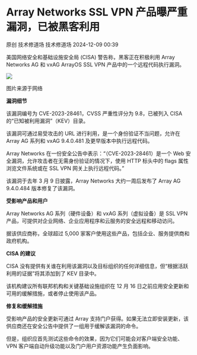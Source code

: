 #  Array Networks SSL VPN 产品曝严重漏洞，已被黑客利用   
原创 技术修道场  技术修道场   2024-12-09 00:39  
  
美国网络安全和基础设施安全局 (CISA) 警告称，黑客正在积极利用 Array Networks AG 和 vxAG ArrayOS SSL VPN 产品中的一个远程代码执行漏洞。  
  
![](https://mmbiz.qpic.cn/sz_mmbiz_png/wWBwsDOJT4ic36icMGWKhdHVHorEXdiaVqX598wjicqALgD6ShQPAsh5Il8E6OZmskUiaRG6hCqOdShcMfiatC51OOcQ/640?wx_fmt=png&from=appmsg "")  
  
图片来源于网络  
  
**漏洞细节**  
  
该漏洞编号为 CVE-2023-28461，CVSS 严重性评分为 9.8，已被列入 CISA 的“已知被利用漏洞”（KEV）目录。  
  
该漏洞可通过易受攻击的 URL 进行利用，是一个身份验证不当问题，允许在 Array AG 系列和 vxAG 9.4.0.481 及更早版本中执行远程代码。  
  
Array Networks 在一份安全公告中表示：“（CVE-2023-28461）是一个 Web 安全漏洞，允许攻击者在无需身份验证的情况下，使用 HTTP 标头中的 flags 属性浏览文件系统或在 SSL VPN 网关上执行远程代码。”  
  
该漏洞于去年 3 月 9 日披露，Array Networks 大约一周后发布了 Array AG 9.4.0.484 版本修复了该漏洞。  
  
**受影响产品和用户**  
  
Array Networks AG 系列（硬件设备）和 vxAG 系列（虚拟设备）是 SSL VPN 产品，可提供对企业网络、企业应用程序和云服务的安全远程和移动访问。  
  
据该供应商称，全球超过 5,000 家客户使用这些产品，包括企业、服务提供商和政府机构。  
  
**CISA 的建议**  
  
CISA 没有提供有关谁在利用该漏洞以及目标组织的任何详细信息，但“根据活跃利用的证据”将其添加到了 KEV 目录中。  
  
该机构建议所有联邦机构和关键基础设施组织在 12 月 16 日之前应用安全更新和可用的缓解措施，或者停止使用该产品。  
  
**修复和缓解措施**  
  
受影响产品的安全更新可通过 Array 支持门户获得。如果无法立即安装更新，该供应商还在安全公告中提供了一组用于缓解该漏洞的命令。  
  
但是，组织应首先测试这些命令的效果，因为它们可能会对客户端安全功能、VPN 客户端自动升级功能以及门户用户资源功能产生负面影响。  
  
